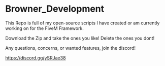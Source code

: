 # Browner_Development
This Repo is full of my open-source scripts I have created or am currently working on for the FiveM Framework.

Download the Zip and take the ones you like! Delete the ones you dont!

Any questions, concerns, or wanted features, join the discord!

https://discord.gg/ySRJae38
